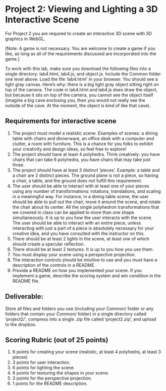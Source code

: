 # Project 2: Viewing and Lighting a 3D Interactive Scene

For Project 2 you are required to create an interactive 3D scene with 3D graphics in WebGL.

[Note: A game is not necessary. You are welcome to create a game if you like, as long as all of the requirements discussed are incorporated into the game.]


To work with this lab, make sure you download the following files into a single directory: lab4.html, lab4.js, and object.js. Include the Common folder one level above. Load the file ‘lab4.html’ in your browser. You should see a light gray canvas. Here’s why: there is a big light gray object sitting right on top of the camera. The code in lab4.html and lab4.js does draw the object, but because it sits on top of the camera, you cannot see the object itself (imagine a big cave enclosing you, then you would  not really see the outside of the cave. At the moment, the object is kind of like that cave).

## Requirements for interactive scene
1) The project must model a realistic scene. Examples of scenes: a dining table with chairs and dinnerware, an office desk with a computer and clutter, a room with furniture. This is a chance for you folks to exhibit your creativity and design ideas, so feel free to explore!
2) The project should have at least 4 polyhedra. Think creatively: you have chairs that can take 6 polyhedra, you have chairs that may take just three. 
3) The project should have at least 3 distinct ‘pieces’. Example: a table and a chair are 2 distinct pieces. The ground plane is not a piece, so having a chair, a table, and the ground does not fulfill this requirement.
4) The user should be able to interact with at least one of your pieces using any number of transformations: rotations, translations, and scaling in a meaningful way. For instance, in a dining table scene, the user should be able to pull out the chair, move it around the scene, and rotate the chair about its center. All the single polyhedron transformations that we covered in class can be applied to more than one shape simultaneously. It is up to you how the user interacts with the scene. The user should be able to interact with an entire piece, unless interacting with just a part of a piece is absolutely necessary for your creative idea, and you have consulted with the instructor on this.
5) There should be at least 2 lights in the scene, at least one of which should create a specular reflection.
6) There should be at least 2 textures. It is up to you how you use them.
7) You must display your scene using a perspective projection.
8) The interaction controls should be intuitive to use and you must have a description of the controls in a README.
9) Provide a README on how you implemented your scene. If you implement a game, describe the scoring system and win condition in the README file.

## Deliverable:
Store all files and folders you use (including your Common/ folder or any folders that contain your Common/ folder) in a single directory called ‘project2/‘, compress into a single .zip file called ‘project2.zip’, and upload to the dropbox.


## Scoring Rubric (out of 25 points)
1) 6 points for creating your scene (realistic, at least 4 polyhedra, at least 3 pieces)
2) 3 points for user interaction.
3) 6 points for lighting the scene.
4) 6 points for texturing the shapes in your scene.
5) 3 points for the perspective projection.
6) 1 points for the README description.